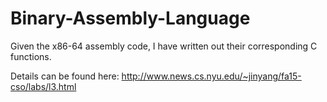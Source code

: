 # Binary-Assembly-Language

Given the x86-64 assembly code, I have written out their corresponding C functions.

Details can be found here: http://www.news.cs.nyu.edu/~jinyang/fa15-cso/labs/l3.html
